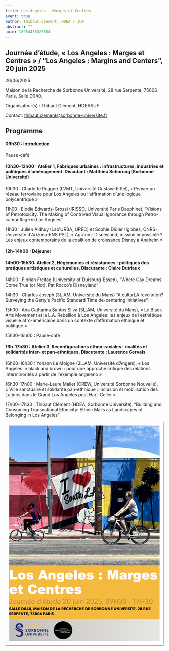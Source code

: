 ```yaml
---
title: Los Angeles - Marges et Centres
event: true
author: Thibaut Clément, HDEA / IUF
abstract: ""
uuid: 18954486323654
---
```



## Journée d’étude, « Los Angeles : Marges et Centres » / “Los Angeles : Margins and Centers”, 20 juin 2025

20/06/2025

Maison de la Recherche de Sorbonne Université, 28 rue Serpente, 75006 Paris, Salle D040.


Organisateur(s) : Thibaut Clément, HDEA/IUF

Contact: thibaut.clement@sorbonne-universite.fr

## Programme


#### 09h30 : Introduction

Pause-café

#### 10h30-12h00 : Atelier 1, Fabriques urbaines : infrastructures, industries et politiques d’aménagement. Discutant : Matthieu Schorung (Sorbonne Université)

10h30 : Charlotte Ruggeri (LVMT, Université Gustave Eiffel), « Penser un réseau ferroviaire pour Los Angeles ou l’affirmation d’une logique polycentrique »

11h00 : Elodie Edwards-Grossi (IRISSO, Université Paris Dauphine), “Visions of Petrotoxicity. The Making of Contrived Visual Ignorance through Petro-camouflage in Los Angeles”

11h30 : Julien Aldhuy (Lab’URBA, UPEC) et Sophie Didier (Iglobes, CNRS-Université d'Arizona-ENS PSL), « Agrandir Disneyland, mission impossible ? Les enjeux contemporains de la coalition de croissance Disney à Anaheim »

#### 12h-14h00 : Déjeuner

#### 14h00-15h30: Atelier 2, Hégémonies et résistances : politiques des pratiques artistiques et culturelles. Discutante : Claire Dutriaux

14h00 : Florian Freitag (University of Duisburg-Essen), “Where Gay Dreams Come True (or Not): Pat Rocco’s Disneyland”

14h30 : Charles Joseph (3L.AM, Université du Mans) “A culturLA revolution? Surveying the Getty's Pacific Standard Time de-centering initiatives”

15h00 : Ana Catharina Santos Silva (3L.AM, Université du Mans), « Le Black Arts Movement et la L.A. Rebellion à Los Angeles: les enjeux de l’esthétique visuelle afro-américaine dans un contexte d’affirmation ethnique et politique »

15h30-16h00 : Pause-café

#### 16h-17h30 : Atelier 3, Reconfigurations ethno-raciales : rivalités et solidarités inter- et pan-ethniques. Discutante : Laurence Gervais

16h00-16h30 : Yohann Le Moigne (3L.AM, Université d’Angers), « Los Angeles in black and brown : pour une approche critique des relations interminorités à partir de l'exemple angeleno »

16h30-17h00 : Marie-Laure Mallet (CREW, Université Sorbonne Nouvelle), « Ville sanctuaire et solidarité pan-ethnique : Inclusion et mobilisation des Latinos dans le Grand Los Angeles post Hart-Celler »

17h00-17h30 : Thibaut Clément (HDEA, Sorbonne Université), “Building and Consuming Transnational Ethnicity: Ethnic Malls as Landscapes of Belonging in Los Angeles”



![small](JE_LA.png)
